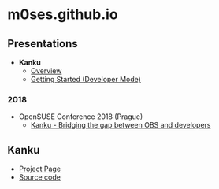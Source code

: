 # m0ses.github.io

## Presentations

* **Kanku**
  * [Overview](https://m0ses.github.io/kanku-presentation/overview.html#/cover-page)
  * [Getting Started (Developer Mode)](https://m0ses.github.io/kanku-presentation/getting-started.html#/kanku-beginning)

### 2018

* OpenSUSE Conference 2018 (Prague)
  * [Kanku - Bridging the gap between OBS and developers](https://m0ses.github.io/kanku-presentation-osc18)

## Kanku

* [Project Page](https://m0ses.github.io/kanku)
* [Source code](https://github.com/M0ses/kanku)

